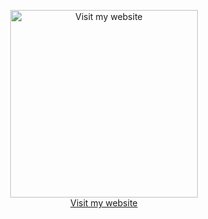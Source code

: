 <p align="center">
  <a href="https://red-wow.github.io" target="_blank" rel="noopener noreferrer">
    <img src="https://tinyurl.com/clickhereico586" alt="Visit my website" width="300" /> <br>
   Visit my website
  </a>
</p>
